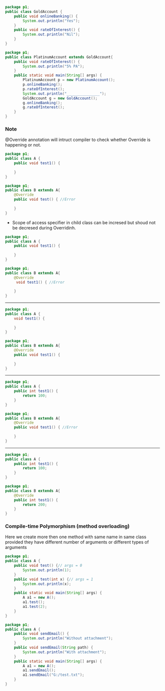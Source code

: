 ```java
package p1;
public class GoldAccount {
	public void onlineBanking() {
		System.out.println("Yes");
	}
	public void rateOfInterest() {
		System.out.println("Nil");
	}
}
```

```java
package p1;
public class PlatinumAccount extends GoldAccount{
	public void rateOfInterest() {
		System.out.println("5% PA");
	}
	public static void main(String[] args) {
		PlatinumAccount p = new PlatinumAccount();
		p.onlineBanking();
		p.rateOfInterest();
		System.out.println("_______________");
		GoldAccount g = new GoldAccount();
		g.onlineBanking();
		g.rateOfInterest();
	}
}
```

### Note ###

@Override annotation will intruct compiler to check whether Override is happening or not.

```java
package p1;
public class A {
	public void test1() {
		
	}
}
```

```java
package p1;
public class B extends A{
	@Override
	public void test() { //Error
		
	}
}
```

* Scope of access specifier in child class can be incresed but shoud not be decresed during Overridinh.

```java
package p1;
public class A {
	public void test1() {
		
	}
}
```

```java
package p1;
public class B extends A{
	@Override
	 void test1() { //Error
		
	}
}
```
-----
```java
package p1;
public class A {
	void test1() {
		
	}
}
```

```java
package p1;
public class B extends A{
	@Override
	public void test1() { 
		
	}
}
```
-----
```java
package p1;
public class A {
	public int test1() {
		return 100;
	}
}
```

```java
package p1;
public class B extends A{
	@Override
	public void test1() { //Error
		
	}
}
```
-----
```java
package p1;
public class A {
	public int test1() {
		return 100;
	}
}
```

```java
package p1;
public class B extends A{
	@Override
	public int test1() { 
		return 200;
	}
}
```

### Compile-time Polymorphism (method overloading) ###

Here we create more then one method with same name in same class provided they have different number of arguments or different types of arguments

```java
package p1;
public class A {
	public void test() {// args = 0
		System.out.println(1);
	}
	public void test(int x) {// args = 1
		System.out.println(x);
	}
	public static void main(String[] args) {
		A a1 = new A();
		a1.test();
		a1.test(2);
	}
}
```

```java
package p1;
public class A {
	public void sendEmail() {
		System.out.println("Without attachment");
	}
	public void sendEmail(String path) {
		System.out.println("With attachment");
	}
	public static void main(String[] args) {
		A a1 = new A();
		a1.sendEmail();
		a1.sendEmail("G:/test.txt");
	}
}
```
